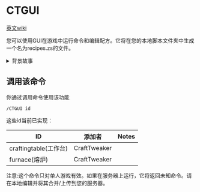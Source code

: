 # CTGUI

[英文wiki](https://docs.blamejared.com/1.12/en/Vanilla/CTGUI)

您可以使用GUI在游戏中运行命令和编辑配方。它将在您的本地脚本文件夹中生成一个名为recipes.zs的文件。  
<details><summary>背景故事</summary>  
有些人不喜欢文本编辑器。即使使用突出其语法的模板也不能满足他们。他们想要一个GUI。<br />关于这个问题，Jared，企鹅家族Ellpeck勋爵卑微的仆人，奶昔王座的合法继承人，德国七大王国的国王，Rhoynar和第一个人，企鹅的母亲，大冰原的创造者，mods的未破碎者和破碎者，在被BBoldt，领域的旅行者，伟大未知的杀戮者，Necrochodu的作者敦促之后从Maven，禁忌智慧和亵渎的伟大图书馆降临到我们身上，与人类分享他伟大的知识。不幸的是，我们还不能破译来自他的看似随机的叽里咕噜，所以他决定转而寻求一种更简单的帮助方式，通过给那些拥有操纵宇宙法则的力量的人(也称为`OPs`或`Admins`)从他们喜欢玩的游戏中进入一个神奇的窗口，并从内部改变这个虚假现实的基础。  
</details>

## 调用该命令
你通过调用命令使用该功能
```
/CTGUI id
```

这些id当前已实现：

| ID            |添加者      | Notes |
|-----------------------|--------------|-------|
| craftingtable(工作台)| CraftTweaker |       |
| furnace(熔炉)        | CraftTweaker |       |


注意:这个命令只对单人游戏有效。如果在服务器上运行，它将返回未知命令。请在本地编辑并将其合并/上传到您的服务器。